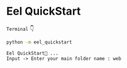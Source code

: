 # Eel QuickStart 

`Terminal` 👇
```bash
python -m eel_quickstart
```
```
Eel QuickStart🐋 ...
Input -> Enter your main folder name : web
```